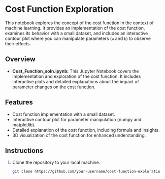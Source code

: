 # Cost Function Exploration

This notebook explores the concept of the cost function in the context of machine learning. It provides an implementation of the cost function, 
examines its behavior with a small dataset, and includes an interactive contour plot where you can manipulate parameters (`w` and `b`) to observe their effects.

## Overview

- **Cost_Function_soIn.ipynb:** This Jupyter Notebook covers the implementation and exploration of the cost function. It includes interactive plots and detailed explanations about the impact of parameter changes on the cost function.

## Features

- Cost function implementation with a small dataset.
- Interactive contour plot for parameter manipulation (numpy and matplotlib).
- Detailed explanation of the cost function, including formula and insights.
- 3D visualization of the cost function for enhanced understanding.

## Instructions

1. Clone the repository to your local machine.
   ```bash
   git clone https://github.com/your-username/cost-function-exploration.git
